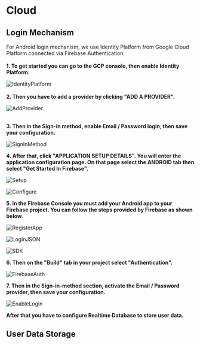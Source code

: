 # Cloud

## Login Mechanism

For Android login mechanism, we use Identity Platform from Google Cloud Platform connected via Firebase Authentication. <br/><br/>
**1. To get started you can go to the GCP console, then enable Identity Platform.**

![IdentityPlatform](https://i.ibb.co/ZmYkPTJ/Identity-Platform.png)
<br/><br/>
**2. Then you have to add a provider by clicking "ADD A PROVIDER".**

![AddProvider](https://i.ibb.co/61q7pcw/add-provider.png)
<br/><br/>

**3. Then in the Sign-in method, enable Email / Password login, then save your configuration.**

![SignInMethod](https://i.ibb.co/r4dVYXJ/Sign-in-method.png)

**4. After that, click "APPLICATION SETUP DETAILS". You will enter the application configuration page. On that page select the ANDROID tab then select "Get Started In Firebase".**


![Setup](https://i.ibb.co/Y2xWWNP/Setup-detail.png)

![Configure](https://i.ibb.co/Nx3wrzP/Configure.png)

**5. In the Firebase Console you must add your Android app to your Firebase project. You can follow the steps provided by Firebase as shown below.**

![RegisterApp](https://i.ibb.co/2nPKGnG/Register-APP.png)

![LoginJSON](https://i.ibb.co/mJ9k1rG/download-JSON-login.png)

![SDK](https://i.ibb.co/fnR9GwL/add-SDK.png)

**6. Then on the "Build" tab in your project select "Authentication".**

![FirebaseAuth](https://i.ibb.co/mDF3kzQ/Firebase-Auth.png)

**7. Then in the Sign-in-method section, activate the Email / Password provider, then save your configuration.**

![EnableLogin](https://i.ibb.co/Byp6QVv/Enable-Email.png)

**After that you have to configure Realtime Database to store user data.**


## User Data Storage

